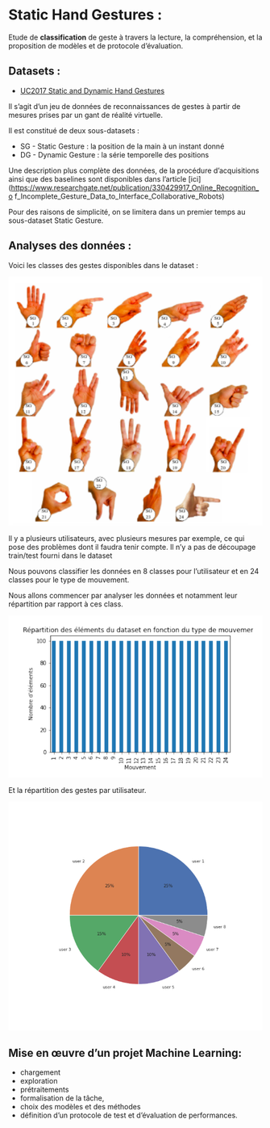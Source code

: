 # Static Hand Gestures : 

Etude de **classification** de geste à travers la lecture, la compréhension, et la proposition de modèles et de protocole d’évaluation.


## Datasets :

* [UC2017 Static and Dynamic Hand Gestures](https://zenodo.org/record/1319659#.YJrKRllfgVv)

Il s’agit d’un jeu de données de reconnaissances de gestes à partir de mesures prises par un gant de réalité virtuelle.


Il est constitué de deux sous-datasets :
*  SG - Static Gesture : la position de la main à un instant donné
*  DG - Dynamic Gesture : la série temporelle des positions

Une description plus complète des données, de la procédure d’acquisitions ainsi que des baselines sont disponibles dans l’article [ici](https://www.researchgate.net/publication/330429917_Online_Recognition_o
f_Incomplete_Gesture_Data_to_Interface_Collaborative_Robots)


Pour des raisons de simplicité, on se limitera dans un premier temps au sous-dataset Static Gesture. 

## Analyses des données :

Voici les classes des gestes disponibles dans le dataset :

<p align="center">
  <img src="gestures/figures/hesture_classes.png" width="700" title = "Static gestures" >
</p>

Il y a plusieurs utilisateurs, avec plusieurs mesures par exemple, ce qui pose des problèmes dont il faudra tenir compte. Il n’y a pas de découpage train/test fourni dans le dataset

Nous pouvons classifier les données en 8 classes pour l’utilisateur et en 24 classes pour le type de mouvement. 

Nous allons commencer par analyser les données et notamment leur répartition par rapport à ces class.

<p align="center">
  <img src="gestures/figures/hist_mouv.png" width="600" title = "Répartition des gestes " >
</p>


Et la répartition des gestes par utilisateur.

<p align="center">
  <img src="gestures/figures/nb_exemple_par_user.png" width="600" title = "Répartition des gestes " >
</p>


## Mise en œuvre d’un projet Machine Learning: 
 * chargement 
 * exploration
 * prétraitements
 * formalisation de la tâche,
 * choix des modèles et des méthodes
 * définition d’un protocole de test et d’évaluation de performances.

